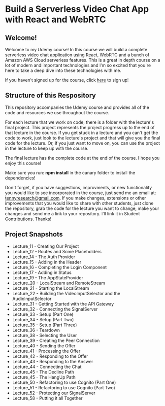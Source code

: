 # Build a Serverless Video Chat App with React and WebRTC

## Welcome!

Welcome to my Udemy course! In this course we will build a complete serverless video chat application using React, WebRTC and a bunch of Amazon AWS Cloud serverless features. This is a great in depth course on a lot of modern and important technologies and I'm so excited that you're here to take a deep dive into these technologies with me.

If you haven't signed up for the course, click [here](https://www.udemy.com/course/build-a-serverless-video-chat-app-with-react-and-webrtc/?referralCode=7451E83CAD8ED4BCD989) to sign up!

## Structure of this Respository

This repository accompanies the Udemy course and provides all of the code and resources we use throughout the course.

For each lecture that we work on code, there is a folder with the lecture's final project. This project represents the project progress up to the end of that lecture in the course. If you get stuck in a lecture and you can't get the code to work, just look to the lecture's project and that will give you the final code for the lecture. Or, if you just want to move on, you can use the project in the lecture to keep up with the course.

The final lecture has the complete code at the end of the course. I hope you enjoy this course!

Make sure you run: **npm install** in the canary folder to install the dependencies!

Don't forget, if you have suggestions, improvments, or new functionality you would like to see incorporated in the course, just send me an email at: tennyresearch@gmail.com. If you make changes, extensions or other improvements that you would like to share with other students, just clone the repository, grab the code for the lecture you want to change, make your changes and send me a link to your repository. I'll link it in Student Contributions. Thanks!

## Project Snapshots

- Lecture_11 - Creating Our Project
- Lecture_12 - Routes and Some Placeholders
- Lecture_14 - The Auth Provider
- Lecture_15 - Adding in the Header
- Lecture_16 - Completing the Login Component
- Lecture_17 - Adding in Status
- Lecture_19 - The AppStateProvider
- Lecture_20 - LocalStream and RemoteStream
- Lecture_21 - Starting the LocalStream
- Lecture_22 - Building the VideoInputSelector and the AudioInputSelector
- Lecture_31 - Getting Started with the API Gateway
- Lecture_32 - Connecting the SignalServer
- Lecture_33 - Setup (Part One)
- Lecture_34 - Setup (Part Two)
- Lecture_35 - Setup (Part Three)
- Lecture_36 - Teardown
- Lecture_38 - Selecting the User
- Lecture_39 - Creating the Peer Connection
- Lecture_40 - Sending the Offer
- Lecture_41 - Processing the Offer
- Lecture_42 - Responding to the Offer
- Lecture_43 - Responding to the Answer
- Lecture_44 - Connecting the Chat
- Lecture_45 - The Decline Path
- Lecture_45 - The HangUp Path
- Lecture_50 - Refactoring to use Cognito (Part One)
- Lecture_51 - Refactoring to use Cognito (Part Two)
- Lecture_52 - Protecting our SignalServer
- Lecture_58 - Putting it all Together
